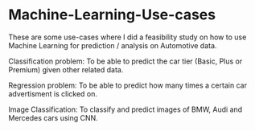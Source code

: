 # Machine-Learning-Use-cases
These are some use-cases where I did a feasibility study on how to use Machine Learning for prediction / analysis on Automotive data.

Classification problem: To be able to predict the car tier (Basic, Plus or Premium) given other related data.

Regression problem: To be able to predict how many times a certain car advertisment is clicked on.

Image Classification: To classify and predict images of BMW, Audi and Mercedes cars using CNN.
